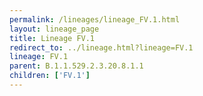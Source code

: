 ```yaml
---
permalink: /lineages/lineage_FV.1.html
layout: lineage_page
title: Lineage FV.1
redirect_to: ../lineage.html?lineage=FV.1
lineage: FV.1
parent: B.1.1.529.2.3.20.8.1.1
children: ['FV.1']
---
```

